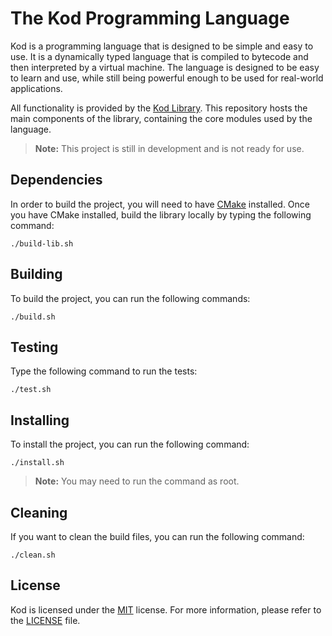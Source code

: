 
# The Kod Programming Language

Kod is a programming language that is designed to be simple and easy to use. It is a dynamically typed language that is compiled to bytecode and then interpreted by a virtual machine. The language is designed to be easy to learn and use, while still being powerful enough to be used for real-world applications.

All functionality is provided by the [Kod Library](https://github.com/kod-lang/lib). This repository hosts the main components of the library, containing the core modules used by the language.

> **Note:** This project is still in development and is not ready for use.

## Dependencies

In order to build the project, you will need to have [CMake](https://cmake.org) installed. Once you have CMake installed, build the library locally by typing the following command:

```
./build-lib.sh
```

## Building

To build the project, you can run the following commands:

```
./build.sh
```

## Testing

Type the following command to run the tests:

```
./test.sh
```

## Installing

To install the project, you can run the following command:

```
./install.sh
```

> **Note:** You may need to run the command as root.

## Cleaning

If you want to clean the build files, you can run the following command:

```
./clean.sh
```

## License

Kod is licensed under the [MIT](https://choosealicense.com/licenses/mit) license. For more information, please refer to the [LICENSE](LICENSE) file.
